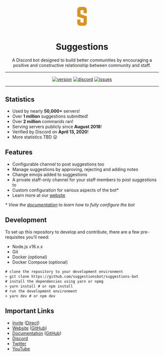 <div align="center">
<img src="./assets/logo.png" align="center" width="15%" alt="Suggestions logo">


# Suggestions

A Discord bot designed to build better communities by encouraging a positive and constructive relationship between community and staff.

<hr>

[![version](https://img.shields.io/github/package-json/v/suggestionsbot/suggestions-bot?style=for-the-badge)](https://github.com/suggestionsbot/suggestions-bot)
[![discord](https://img.shields.io/discord/601219766258106399?style=for-the-badge&color=dd9323&label=Discord)](https://suggestions.bot/discord)
[![issues](https://img.shields.io/github/issues/Androz2091/ManageInvite?style=for-the-badge)](https://github.com/suggestionsbot/suggestions-bot)
</div>
<hr>

## Statistics
- Used by nearly **50,000+** servers!
- Over **1 million** suggestions submitted!
- Over **2 million** commands ran!
- Serving servers publicly since **August 2018**!
- Verified by Discord on **April 13, 2020**!
- More statistics TBD 😛

## Features
- Configurable channel to post suggestions too
- Manage suggestions by approving, rejecting and adding notes
- Change emojis added to suggestions
- A private staff-only channel for your staff members to post suggestions to
- Custom configuration for various aspects of the bot*
- Learn more at our [website](https://suggestionsbot.com/features)

_* View the [documentation](https://docs.suggestionsbot.com) to learn how to fully configure the bot_

## Development
To set up this repository to develop and contribute, there are a few pre-requisites you'll need:
- Node.js v16.x.x
- Git
- Docker (optional)
- Docker Compose (optional)

```shell
# clone the repository to your development environment
> git clone https://github.com/suggestionsbot/suggestions-bot
# install the dependencies using yarn or npmg
> yarn install # or npm install
# run the development environment
> yarn dev # or npm dev
```

## Important Links
- [Invite](https://suggestions.bot/invite) ([Direct](https://discord.com/oauth2/authorize?client_id=474051954998509571&scope=bot&permissions=355392))
- [Website](https://suggestionsbot.com) ([GitHub](https://github.com/suggestionsbot/suggestions-site))
- [Documentation](https://docs.suggestionsbot.com) ([GitHub](https://suggestionsbot.com/suggestions-docs))
- [Discord](https://suggestions.bot/discord)
- [Twitter](https://suggestions.bot/twitter)
- [YouTube](https://suggestions.bot/youtube)

